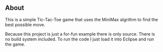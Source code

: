 ## About

This is a simple Tic-Tac-Toe game that uses the MiniMax algrithm to find the best possible move.

Because this project is just a for-fun example there is only source. There is no build system included. To run the code I just load it into Eclipse and run the game.
